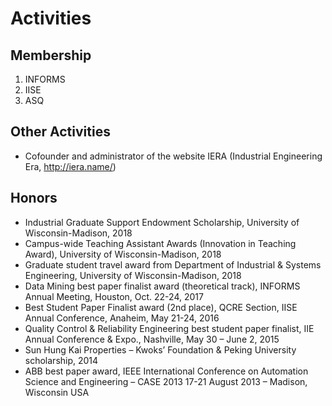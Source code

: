 # Activities
## Membership
1. INFORMS
2. IISE
3. ASQ
## Other Activities
- Cofounder and administrator of the website IERA (Industrial Engineering Era, http://iera.name/)
## Honors 
- Industrial Graduate Support Endowment Scholarship, University of Wisconsin-Madison, 2018
- Campus-wide Teaching Assistant Awards (Innovation in Teaching Award), University of Wisconsin-Madison, 2018
- Graduate student travel award from Department of Industrial & Systems Engineering, University of Wisconsin-Madison, 2018
- Data Mining best paper finalist award (theoretical track), INFORMS Annual Meeting, Houston, Oct. 22-24, 2017
- Best Student Paper Finalist award (2nd place), QCRE Section, IISE Annual Conference, Anaheim, May 21-24, 2016
- Quality Control & Reliability Engineering best student paper finalist, IIE Annual Conference & Expo., Nashville, May 30 – June 2, 2015
- Sun Hung Kai Properties – Kwoks’ Foundation & Peking University scholarship, 2014
- ABB best paper award, IEEE International Conference on Automation Science and Engineering – CASE 2013 17-21 August 2013 – Madison, Wisconsin USA